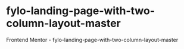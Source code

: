 # fylo-landing-page-with-two-column-layout-master
Frontend Mentor - fylo-landing-page-with-two-column-layout-master
